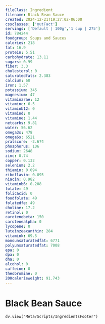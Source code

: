 ```yaml
---
fileClass: Ingredient
filename: Black Bean Sauce
created: 2024-12-21T19:27:02-06:00
cssclasses: ['nutFact']
servings: ['Default | 100g','1 cup | 275']
id: 784244
foodgroup: Soups and Sauces
calories: 218
fat: 16.9
protein: 5.51
carbohydrate: 13.11
sugars: 0.99
fiber: 3.3
cholesterol: 0
saturatedfats: 2.383
calcium: 60
iron: 1.57
potassium: 345
magnesium: 47
vitaminarae: 12
vitaminc: 6.5
vitaminb12: 0
vitamind: 0
vitamine: 1.44
netcarbs: 9.81
water: 56.62
omega3s: 478
omega6s: 6521
pralscore: -2.674
phosphorus: 106
sodium: 2648
zinc: 0.74
copper: 0.132
selenium: 2.2
thiamin: 0.094
riboflavin: 0.095
niacin: 0.982
vitaminb6: 0.208
folate: 49
folicacid: 0
foodfolate: 49
folatedfe: 49
choline: 17.2
retinol: 0
carotenebeta: 150
carotenealpha: 0
lycopene: 0
luteinzeaxanthin: 284
vitamink: 69.5
monounsaturatedfat: 6771
polyunsaturatedfat: 7008
epa: 0
dpa: 0
dha: 0
alcohol: 0
caffeine: 0
theobromine: 0
200calorieweight: 91.743
---
```


# Black Bean Sauce

```dataviewjs
dv.view("Meta/Scripts/IngredientsFooter")
```